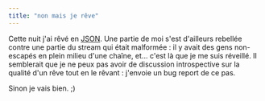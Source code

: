 ```yaml
---
title: "non mais je rêve"
---
```


Cette nuit j'ai rêvé en [JSON](http://en.wikipedia.org/wiki/JSON). Une partie
de moi s'est d'ailleurs rebellée contre une partie du stream qui était
malformée : il y avait des gens non-escapés en plein milieu d'une chaîne,
et... c'est là que je me suis réveillé. Il semblerait que je ne peux pas avoir
de discussion introspective sur la qualité d'un rêve tout en le rêvant :
j'envoie un bug report de ce pas.

Sinon je vais bien. ;)

